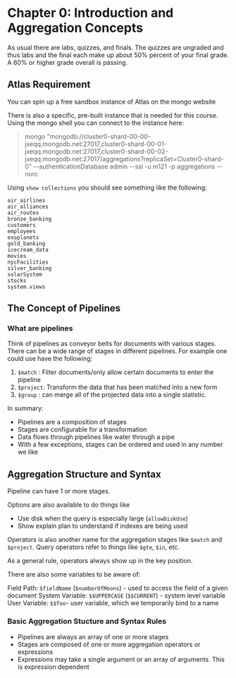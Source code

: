 # Chapter 0: Introduction and Aggregation Concepts

As usual there are labs, quizzes, and finals. The quizzes are ungraded and thus labs and the final each make up about 50% percent of your final grade. A 60% or higher grade overall is passing.

## Atlas Requirement

You can spin up a free sandbox instance of Atlas on the mongo website

There is also a specific, pre-built instance that is needed for this course. Using the mongo shell you can connect to the instance here:

> mongo "mongodb://cluster0-shard-00-00-jxeqq.mongodb.net:27017,cluster0-shard-00-01-jxeqq.mongodb.net:27017,cluster0-shard-00-02-jxeqq.mongodb.net:27017/aggregations?replicaSet=Cluster0-shard-0" --authenticationDatabase admin --ssl -u m121 -p aggregations --norc

Using `show collections` you should see something like the following:

```
air_airlines
air_alliances
air_routes
bronze_banking
customers
employees
exoplanets
gold_banking
icecream_data
movies
nycFacilities
silver_banking
solarSystem
stocks
system.views
```

## The Concept of Pipelines

### What are pipelines

Think of pipelines as conveyor belts for documents with various stages. There can be a wide range of stages in different pipelines. For example one could use have the following:

1. `$match` : Filter documents/only allow certain documents to enter the pipeline
2. `$project`: Transform the data that has been matched into a new form
3. `$group` : can merge all of the projected data into a single statistic.

In summary:

* Pipelines are a composition of stages
* Stages are configurable for a transformation
* Data flows through pipelines like water through a pipe
* With a few exceptions, stages can be ordered and used in any number we like

## Aggregation Structure and Syntax

Pipeline can have 1 or more stages.

Options are also available to do things like
* Use disk when the query is especially large (`allowDiskUse`)
* Show explain plan to understand if indexes are being used

Operators is also another name for the aggregation stages like `$match` and `$project`. Query operators refer to things like `$gte`, `$in`, etc.

As a general rule, operators always show up in the key position.

There are also some variables to be aware of:
 
Field Path: `$fieldName` (`$numberOfMoons`) - used to access the field of a given document
System Variable: `$$UPPERCASE` (`$$CURRENT`) - system level variable
User Variable: `$$foo`- user variable, which we temporarily bind to a name

### Basic Aggregation Stucture and Syntax Rules

* Pipelines are always an array of one or more stages
* Stages are composed of one or more aggregation operators or expressions
* Expressions may take a single argument or an array of arguments. This is expression dependent

